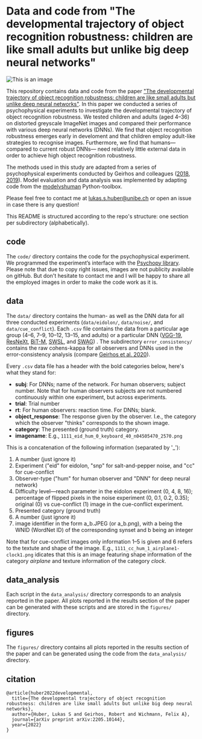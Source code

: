 # Data and code from "The developmental trajectory of object recognition robustness: children are like small adults but unlike big deep neural networks"

![This is an image](https://github.com/wichmann-lab/robustness-development/blob/main/figures/color_theme.png)

This repository contains data and code from the paper ["The developmental trajectory of object recognition robustness: children are like small adults but unlike deep neural networks"](https://jov.arvojournals.org/). In this paper we conducted a series of psychophysical experiments to investigate the developmental trajectory of object recognition robustness. We tested children and adults (aged 4–36) on distorted greyscale ImageNet images and compared their performance with various deep neural networks (DNNs). We find that object recognition robustness emerges early in develoment and that children employ adult-like strategies to recognise images. Furthermore, we find that humans—compared to current robust DNNs— need relatively little external data in order to achieve high object recognition robustness. 

The methods used in this study are adapted from a series of psychophysical experiments conducted by Geirhos and colleagues ([2018](https://papers.nips.cc/paper/2018/file/0937fb5864ed06ffb59ae5f9b5ed67a9-Paper.pdf), [2019](https://arxiv.org/pdf/1811.12231.pdf)). Model evaluation and data analysis was implemented by adapting code from the [modelvshuman](https://github.com/bethgelab/model-vs-human) Python-toolbox.

Please feel free to contact me at lukas.s.huber@unibe.ch or open an issue in case there is any question! 

This README is structured according to the repo's structure: one section per subdirectory (alphabetically).

## code

The `code/` directory contains the code for the psychophysical experiment. We programmed the experiment’s interface with the [Psychopy library](https://doi.org/10.3758/s13428-018-01193-y). Please note that due to copy right issues, images are not publicity available on gitHub. But don't hesitate to contact me and I will be happy to share all the employed images in order to make the code work as it is. 

## data 

The `data/` directory contains the human- as well as the DNN data for all three conducted experiments (`data/eidolon/`, `data/noise/`, and `data/cue_conflict`). Each `.csv` file contains the data from a particular age group (4–6, 7–9, 10–12, 13–15, and adults) or a particular DNN ([VGG-19](https://arxiv.org/abs/1409.1556), [ResNeXt](https://openaccess.thecvf.com/content_cvpr_2017/papers/Xie_Aggregated_Residual_Transformations_CVPR_2017_paper.pdf), [BiT-M](https://arxiv.org/pdf/1912.11370.pdf), [SWSL](https://arxiv.org/pdf/1905.00546.pdf), and [SWAG](https://arxiv.org/pdf/2201.08371.pdf)) . The subdirectory `error_consistency/` contains the raw cohens-kappa for all observers and DNNs used in the error-consistency analysis (compare [Geirhos et al. 2020](https://proceedings.neurips.cc/paper/2020/hash/9f6992966d4c363ea0162a056cb45fe5-Abstract.html)).

Every `.csv` data file has a header with the bold categories below, here's what they stand for:

- __subj__: For DNNs; name of the network. For human observers; subject number. Note that for human observers subjects are not numbered continuously within one experiment, but across experiments.
- __trial__: Trial number
- __rt__: For human observers: reaction time. For DNNs; blank.
- __object_response__: The response given by the observer. I.e., the category which the observer "thinks" corresponds to the shown image.
- __category__: The presented (ground truth) category.
- __imagename__:  E.g., `1111_eid_hum_0_keyboard_40_n04505470_2570.png`

This is a concatenation of the following information (separated by '_'):

1. A number (just ignore it)
2. Experiment ("eid" for eidolon, "snp" for salt-and-pepper noise, and "cc" for cue-conflict
3. Observer-type ("hum" for human observer and "DNN" for deep neural network)
4. Difficulty level—reach parameter in the eidolon experiment (0, 4, 8, 16); percentage of flipped pixels in the noise experiment (0, 0.1, 0.2, 0.35); original (0) vs cue-conflict (1) image in the cue-conflict experiment.
5. Presented category (ground truth)
6. A number (just ignore it)
7. image identifier in the form a_b.JPEG (or a_b.png), with a being the WNID (WordNet ID) of the corresponding synset and b being an integer

Note that for cue-conflict images only information 1–5 is given and 6 refers to the textute and shape of the image. E.g., `1111_cc_hum_1_airplane1-clock1.png` idicates that this is an image featuring shape information of the category _airplane_ and texture information of the category _clock_.

## data_analysis

Each script in the `data_analysis/` directory corresponds to an analysis reported in the paper. All plots reported in the results section of the paper can be generated with these scripts and are stored in the `figures/` directory.

## figures

The `figures/` directory contains all plots reported in the results section of the paper and can be generated using the code from the `data_analysis/` directory.

## citation

    @article{huber2022developmental,
      title={The developmental trajectory of object recognition robustness: children are like small adults but unlike big deep neural networks},
      author={Huber, Lukas S and Geirhos, Robert and Wichmann, Felix A},
      journal={arXiv preprint arXiv:2205.10144},
      year={2022}
    }

